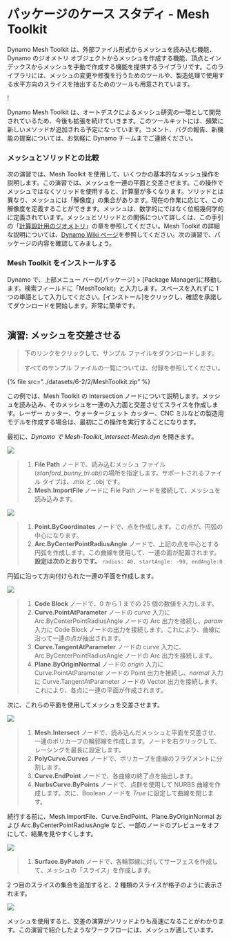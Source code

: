 # パッケージのケース スタディ - Mesh Toolkit

Dynamo Mesh Toolkit は、外部ファイル形式からメッシュを読み込む機能、Dynamo のジオメトリ オブジェクトからメッシュを作成する機能、頂点とインデックスからメッシュを手動で作成する機能を提供するライブラリです。このライブラリには、メッシュの変更や修復を行うためのツールや、製造処理で使用する水平方向のスライスを抽出するためのツールも用意されています。

\![](<../images/6-2/2/meshToolkitcasestudy01 (2).jpg>)

Dynamo Mesh Toolkit は、オートデスクによるメッシュ研究の一環として開発されているため、今後も拡張を続けていきます。このツールキットには、頻繁に新しいメソッドが追加される予定になっています。コメント、バグの報告、新機能の提案については、お気軽に Dynamo チームまでご連絡ください。

### メッシュとソリッドとの比較

次の演習では、Mesh Toolkit を使用して、いくつかの基本的なメッシュ操作を説明します。この演習では、メッシュを一連の平面と交差させます。この操作でメッシュではなくソリッドを使用すると、計算量が多くなります。ソリッドとは異なり、メッシュには「解像度」の集合があります。現在の作業に応じて、この解像度を定義することができます。メッシュは、数学的にではなく位相幾何学的に定義されています。メッシュとソリッドとの関係について詳しくは、この手引の「[計算設計用のジオメトリ](../../5\_essential\_nodes\_and\_concepts/5-2\_geometry-for-computational-design/)」の章を参照してください。Mesh Toolkit の詳細な説明については、[Dynamo Wiki ページ](https://github.com/DynamoDS/Dynamo/wiki/Dynamo-Mesh-Toolkit)を参照してください。次の演習で、パッケージの内容を確認してみましょう。

### Mesh Toolkit をインストールする

Dynamo で、上部メニュー バーの[パッケージ] > [Package Manager]に移動します。検索フィールドに「MeshToolkit」と入力します。スペースを入れずに 1 つの単語として入力してください。[インストール]をクリックし、確認を承諾してダウンロードを開始します。非常に簡単です。

<figure><img src="../../.gitbook/assets/install-mesh-toolkit.png" alt=""><figcaption></figcaption></figure>

## 演習: メッシュを交差させる

> 下のリンクをクリックして、サンプル ファイルをダウンロードします。
>
> すべてのサンプル ファイルの一覧については、付録を参照してください。

{% file src="../datasets/6-2/2/MeshToolkit.zip" %}

この例では、Mesh Toolkit の Intersection ノードについて説明します。メッシュを読み込み、そのメッシュを一連の入力面と交差させてスライスを作成します。レーザー カッター、ウォータージェット カッター、CNC ミルなどの製造用モデルを作成する場合は、最初にこの操作を実行することになります。

最初に、_Dynamo で Mesh-Toolkit_Intersect-Mesh.dyn_ を開きます。

![](../images/6-2/2/meshToolkitcasestudy-exercise01.jpg)

> 1. **File Path** ノードで、読み込むメッシュ ファイル(_stanford_bunny_tri.obj_)の場所を指定します。サポートされるファイル タイプは、.mix と .obj です。
> 2. **Mesh.ImportFile** ノードに File Path ノードを接続して、メッシュを読み込みます。

![](../images/6-2/2/meshToolkitcasestudy-exercise02.jpg)

> 1. **Point.ByCoordinates** ノードで、点を作成します。この点が、円弧の中心になります。
> 2. **Arc.ByCenterPointRadiusAngle** ノードで、上記の点を中心とする円弧を作成します。この曲線を使用して、一連の面が配置されます。 __設定は次のとおりです。__ `radius: 40, startAngle: -90, endAngle:0`

円弧に沿って方向付けられた一連の平面を作成します。

![](../images/6-2/2/meshToolkitcasestudy-exercise03.jpg)

> 1. **Code Block** ノードで、0 から 1 までの 25 個の数値を入力します。
> 2. **Curve.PointAtParameter** ノードの _curve_ 入力に Arc.ByCenterPointRadiusAngle ノードの Arc 出力を接続し、_param_ 入力に Code Block ノードの出力を接続します。これにより、曲線に沿って一連の点が抽出されます。
> 3. **Curve.TangentAtParameter** ノードの curve 入力に、Arc.ByCenterPointRadiusAngle ノードの Arc 出力を接続します。
> 4. **Plane.ByOriginNormal** ノードの _origin_ 入力に Curve.PointAtParameter ノードの Point 出力を接続し、_normal_ 入力に Curve.TangentAtParameter ノードの Vector 出力を接続します。これにより、各点に一連の平面が作成されます。

次に、これらの平面を使用してメッシュを交差させます。

![](../images/6-2/2/meshToolkitcasestudy-exercise04.jpg)

> 1. **Mesh.Intersect** ノードで、読み込んだメッシュと平面を交差させ、一連のポリカーブの輪郭線を作成します。ノードを右クリックして、レーシングを最長に設定します。
> 2. **PolyCurve.Curves** ノードで、ポリカーブを曲線のフラグメントに分割します。
> 3. **Curve.EndPoint** ノードで、各曲線の終了点を抽出します。
> 4. **NurbsCurve.ByPoints** ノードで、点群を使用して NURBS 曲線を作成します。次に、Boolean ノードを _True_ に設定して曲線を閉じます。

続行する前に、Mesh.ImportFile、Curve.EndPoint、Plane.ByOriginNormal および Arc.ByCenterPointRadiusAngle など、一部のノードのプレビューをオフにして、結果を見やすくします。

![](../images/6-2/2/meshToolkitcasestudy-exercise05.jpg)

> 1. **Surface.ByPatch** ノードで、各輪郭線に対してサーフェスを作成して、メッシュの「スライス」を作成します。

2 つ目のスライスの集合を追加すると、2 種類のスライスが格子のように表示されます。

![](../images/6-2/2/meshToolkitcasestudy-exercise06.jpg)

メッシュを使用すると、交差の演算がソリッドよりも高速になることがわかります。この演習で紹介したようなワークフローには、メッシュが適しています。
